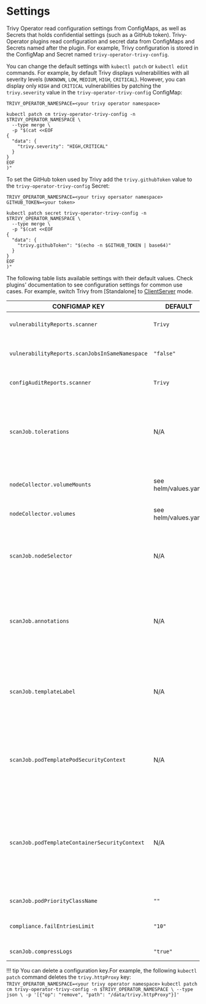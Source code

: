 # Settings

Trivy Operator read configuration settings from ConfigMaps, as well as Secrets that holds
confidential settings (such as a GitHub token). Trivy-Operator plugins read configuration and secret data from ConfigMaps
and Secrets named after the plugin. For example, Trivy configuration is stored in the ConfigMap and Secret named
`trivy-operator-trivy-config`.

You can change the default settings with `kubectl patch` or `kubectl edit` commands. For example, by default Trivy
displays vulnerabilities with all severity levels (`UNKNOWN`, `LOW`, `MEDIUM`, `HIGH`, `CRITICAL`). However, you can
display only `HIGH` and `CRITICAL` vulnerabilities by patching the `trivy.severity` value in the `trivy-operator-trivy-config`
ConfigMap:

```
TRIVY_OPERATOR_NAMESPACE=<your trivy operator namespace>
```
```
kubectl patch cm trivy-operator-trivy-config -n $TRIVY_OPERATOR_NAMESPACE \
  --type merge \
  -p "$(cat <<EOF
{
  "data": {
    "trivy.severity": "HIGH,CRITICAL"
  }
}
EOF
)"
```

To set the GitHub token used by Trivy add the `trivy.githubToken` value to the `trivy-operator-trivy-config` Secret:

```
TRIVY_OPERATOR_NAMESPACE=<your trivy opersator namespace>
GITHUB_TOKEN=<your token>
```
```
kubectl patch secret trivy-operator-trivy-config -n $TRIVY_OPERATOR_NAMESPACE \
  --type merge \
  -p "$(cat <<EOF
{
  "data": {
    "trivy.githubToken": "$(echo -n $GITHUB_TOKEN | base64)"
  }
}
EOF
)"
```

The following table lists available settings with their default values. Check plugins' documentation to see
configuration settings for common use cases. For example, switch Trivy from [Standalone] to [ClientServer] mode.

| CONFIGMAP KEY                                                        | DEFAULT                               | DESCRIPTION                                                                                                                                                                                                                         |
|------------------------------------------------|---------------------------------------|-------------------------------------------------------------------------------------------------------------------------------------------------------------------------------------------------------------------------------------|
| `vulnerabilityReports.scanner`                                       | `Trivy`                               | The name of the plugin that generates vulnerability reports. Either `Trivy` or `Aqua`.                                                                                                                                              |
| `vulnerabilityReports.scanJobsInSameNamespace`                       | `"false"`                             | Whether to run vulnerability scan jobs in same namespace of workload. Set `"true"` to enable.                                                                                                                                       |
| `configAuditReports.scanner`                                         | `Trivy`                               | The name of the plugin that generates config audit reports.                                                                                                                                                                         |
| `scanJob.tolerations`                                                | N/A                                   | JSON representation of the [tolerations] to be applied to the scanner pods and node-collector so that they can run on nodes with matching taints. Example: `'[{"key":"key1", "operator":"Equal", "value":"value1", "effect":"NoSchedule"}]'`           |
| `nodeCollector.volumeMounts`| see helm/values.yaml | node-collector pod volumeMounts definition for collecting config files information
| `nodeCollector.volumes`| see helm/values.yaml | node-collector pod volumes definition for collecting config files information
| `scanJob.nodeSelector`                                                | N/A                                   | JSON representation of the [nodeSelector] to be applied to the scanner pods so that they can run on nodes with matching labels. Example: `'{"example.com/node-type":"worker", "cpu-type": "sandylake"}'`           |
| `scanJob.annotations`                                                 | N/A                                   | One-line comma-separated representation of the annotations which the user wants the scanner pods to be annotated with. Example: `foo=bar,env=stage` will annotate the scanner pods with the annotations `foo: bar` and `env: stage` |
| `scanJob.templateLabel`                                               | N/A                                   | One-line comma-separated representation of the template labels which the user wants the scanner pods to be labeled with. Example: `foo=bar,env=stage` will labeled the scanner pods with the labels `foo: bar` and `env: stage`     |
| `scanJob.podTemplatePodSecurityContext`                               | N/A                                   | One-line JSON representation of the template securityContext which the user wants the scanner and node collector pods to be secured with. Example: `{"RunAsUser": 1000, "RunAsGroup": 1000, "RunAsNonRoot": true}`                |
| `scanJob.podTemplateContainerSecurityContext`                         | N/A| One-line JSON representation of the template securityContext which the user wants the scanner and node collector containers (and their initContainers) to be amended with. Example: `{"allowPrivilegeEscalation": false, "capabilities": { "drop": ["ALL"]},"privileged": false, "readOnlyRootFilesystem": true }`|
| `scanJob.podPriorityClassName`                                       | `""`                                  | The value of the priorityClassName for job                                                                                                                                                                   |
| `compliance.failEntriesLimit`                                         | `"10"`                                | Limit the number of fail entries per control check in the cluster compliance detail report.                                                                                                                                         |
| `scanJob.compressLogs       `                                       | `"true"`                              | Control whether scanjob output should be compressed                                                                                                                                    |

!!! tip
    You can delete a configuration key.For example, the following `kubectl patch` command deletes the `trivy.httpProxy` key:
    ```
    TRIVY_OPERATOR_NAMESPACE=<your trivy operator namespace>
    ```
    ```
    kubectl patch cm trivy-operator-trivy-config -n $TRIVY_OPERATOR_NAMESPACE \
      --type json \
      -p '[{"op": "remove", "path": "/data/trivy.httpProxy"}]'
    ```

[ClientServer]: ./docs/vulnerability-scanning/trivy.md#clientserver
[tolerations]: https://kubernetes.io/docs/concepts/scheduling-eviction/taint-and-toleration
